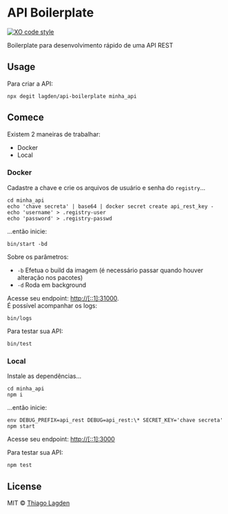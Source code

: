 # API Boilerplate

[![XO code style][xo-img]][xo]

[xo-img]:        https://img.shields.io/badge/code_style-XO-5ed9c7.svg
[xo]:            https://github.com/sindresorhus/xo


Boilerplate para desenvolvimento rápido de uma API REST


## Usage

Para criar a API:

```
npx degit lagden/api-boilerplate minha_api
```


## Comece

Existem 2 maneiras de trabalhar:

- Docker
- Local


### Docker

Cadastre a chave e crie os arquivos de usuário e senha do `registry`...

```
cd minha_api
echo 'chave secreta' | base64 | docker secret create api_rest_key -
echo 'username' > .registry-user
echo 'password' > .registry-passwd
```

...então inicie:

```
bin/start -bd
```

Sobre os parâmetros:

 - `-b` Efetua o build da imagem (é necessário passar quando houver alteração nos pacotes)
 - `-d` Roda em background


Acesse seu endpoint: [http://[::1]:31000](http://[::1]:31000).  
É possível acompanhar os logs:

```
bin/logs
```

Para testar sua API:

```
bin/test
```


### Local

Instale as dependências...

```
cd minha_api
npm i
```

...então inicie:

```
env DEBUG_PREFIX=api_rest DEBUG=api_rest:\* SECRET_KEY='chave secreta' npm start
```

Acesse seu endpoint: [http://[::1]:3000](http://[::1]:3000)


Para testar sua API:

```
npm test
```


## License

MIT © [Thiago Lagden](https://github.com/lagden)
